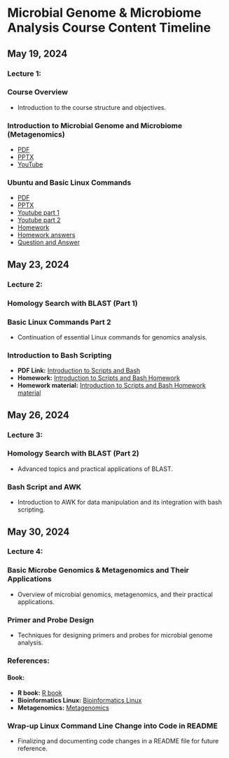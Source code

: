 # Microbial Genome & Microbiome Analysis Course Content Timeline

## May 19, 2024
### Lecture 1: 
### Course Overview
- Introduction to the course structure and objectives.

### Introduction to Microbial Genome and Microbiome (Metagenomics)
- [PDF](https://github.com/UeenHuynh/MGMA_2024/blob/main/lecture%201/Introduction_to_Microbial_Genome_and_Microbiome_20240519.pdf)
- [PPTX](https://github.com/UeenHuynh/MGMA_2024/blob/main/lecture%201/Introduction_to_Microbial_Genome_and_Microbiome_20240519.pptx)
- [YouTube](https://www.youtube.com/watch?v=epMAMIo0AOo&t=6s)

### Ubuntu and Basic Linux Commands 
- [PDF](https://github.com/UeenHuynh/MGMA_2024/blob/main/lecture%201/Ubuntu_and_basic_Linux_commmands_part1%20.pdf)
- [PPTX](https://github.com/UeenHuynh/MGMA_2024/blob/main/lecture%201/Ubuntu_and_basic_Linux_commmands_part1.pptx)
- [Youtube part 1](https://www.youtube.com/watch?v=5mYu5BOCvKc&list=PLXtgXP89Tyn-cldf3rwqsCh5nR031OD-s&index=2)
- [Youtube part 2](https://www.youtube.com/watch?v=NHq5sqyhybM&list=PLXtgXP89Tyn-cldf3rwqsCh5nR031OD-s&index=3)
- [Homework](https://github.com/UeenHuynh/MGMA_2024/blob/main/lecture%201/Homework_basic_Linux_commands_part1.pdf)
- [Homework answers](https://github.com/UeenHuynh/MGMA_2024/blob/main/lecture%201/HomeworkAnswers_basic_Linux_commands_part1.pdf)
- [Question and Answer](https://github.com/UeenHuynh/MGMA_2024/blob/main/lecture%201/Questions%26Answers.md)



## May 23, 2024
### Lecture 2: 
### Homology Search with BLAST (Part 1)

### Basic Linux Commands Part 2
- Continuation of essential Linux commands for genomics analysis.

### Introduction to Bash Scripting
- **PDF Link:** [Introduction to Scripts and Bash](https://github.com/UeenHuynh/MGMA_2024/blob/main/lecture2/Introduction%20to%20bash%20script%20(1)%20and%20(2).pdf)
- **Homework:** [Introduction to Scripts and Bash Homework](https://github.com/UeenHuynh/MGMA_2024/blob/main/lecture2/%5B2%5D%20Bash%20script%20(1)%20Homework.pdf)
- **Homework material:** [Introduction to Scripts and Bash Homework material]((https://github.com/UeenHuynh/MGMA_2024/tree/main/lecture2/Script)(https://github.com/UeenHuynh/MGMA_2024/tree/main/lecture2/material))

## May 26, 2024
### Lecture 3: 
### Homology Search with BLAST (Part 2)
- Advanced topics and practical applications of BLAST.

### Bash Script and AWK
- Introduction to AWK for data manipulation and its integration with bash scripting.

## May 30, 2024
### Lecture 4: 
### Basic Microbe Genomics & Metagenomics and Their Applications
- Overview of microbial genomics, metagenomics, and their practical applications.

### Primer and Probe Design
- Techniques for designing primers and probes for microbial genome analysis.

### References:
#### Book:
- **R book:** [R book](https://github.com/UeenHuynh/MGMA_2024/tree/main/Book/R)
- **Bioinformatics Linux:** [Bioinformatics Linux](https://github.com/UeenHuynh/MGMA_2024/tree/main/Book/bioinformatics_linux)
- **Metagenomics:** [Metagenomics](https://github.com/UeenHuynh/MGMA_2024/tree/main/Book/metagenomics)


### Wrap-up Linux Command Line Change into Code in README
- Finalizing and documenting code changes in a README file for future reference.


